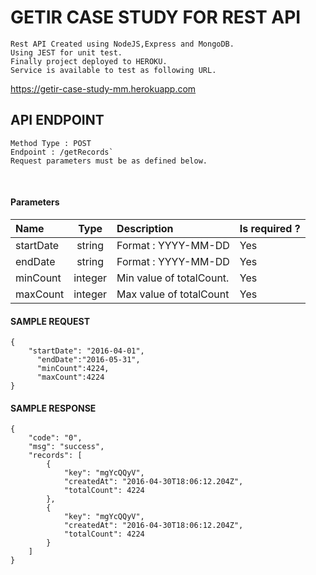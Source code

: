 # GETIR CASE STUDY FOR REST API
```
Rest API Created using NodeJS,Express and MongoDB.
Using JEST for unit test.
Finally project deployed to HEROKU.
Service is available to test as following URL.

```

https://getir-case-study-mm.herokuapp.com



## API ENDPOINT
```
Method Type : POST
Endpoint : /getRecords`
Request parameters must be as defined below.
```


</br>
<h4>Parameters</h4>
<table>
<thead>
<tr>
<th align="left">Name</th>
<th align="center">Type</th>
<th align="left">Description</th>
<th align="left">Is required ?</th>
</tr>
</thead>
<tbody>
<tr>
<td align="left">startDate</td>
<td align="center">string</td>
<td align="left">Format : YYYY-MM-DD</td>
<td align="left">Yes</td>
</tr>
<tr>
<td align="left">endDate</td>
<td align="center">string</td>
<td align="left">Format : YYYY-MM-DD</td>
<td align="left">Yes</td>
</tr>
<tr>
<td align="left">minCount</td>
<td align="center">integer</td>
<td align="left">Min value of totalCount.</td>
<td align="left">Yes</td>
</tr>
<tr>
<td align="left">maxCount</td>
<td align="center">integer</td>
<td align="left">Max value of totalCount</td>
<td align="left">Yes</td>
</tr>
</tbody>
</table>

<h4>SAMPLE REQUEST</h4>

```
{
    "startDate": "2016-04-01",
	  "endDate":"2016-05-31",
	  "minCount":4224,
	  "maxCount":4224
}
```

<h4>SAMPLE RESPONSE</h4>

```
{
    "code": "0",
    "msg": "success",
    "records": [
        {
            "key": "mgYcQQyV",
            "createdAt": "2016-04-30T18:06:12.204Z",
            "totalCount": 4224
        },
        {
            "key": "mgYcQQyV",
            "createdAt": "2016-04-30T18:06:12.204Z",
            "totalCount": 4224
        }
    ]
}
```
